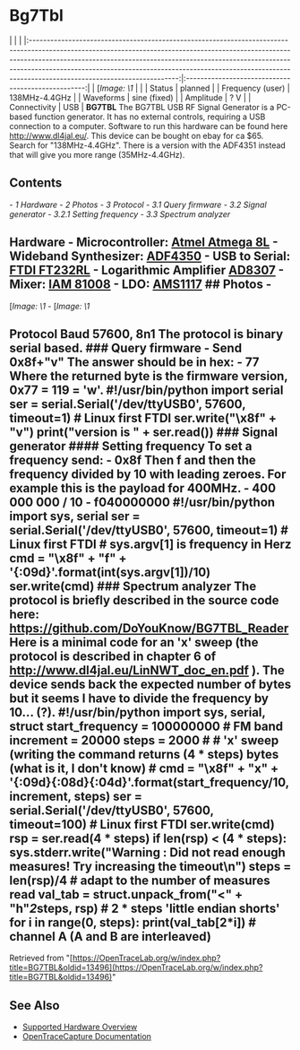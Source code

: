 # Bg7Tbl
| | | |:-----------------------------------------------------------------------------------------------------------------------------------------------------------------------------------------------------------------------------------------------------------------------------------------------------------------------------------------------------------------:|:--------------------------------------------------:| | [*Image: \1* | | | Status | planned | | Frequency (user) | 138MHz-4.4GHz | | Waveforms | sine (fixed) | | Amplitude | ? V | | Connectivity | USB | **BG7TBL** The BG7TBL USB RF Signal Generator is a PC-based function generator. It has no external controls, requiring a USB connection to a computer. Software to run this hardware can be found here <http://www.dl4jal.eu/>. This device can be bought on ebay for ca \$65. Search for "138MHz-4.4GHz". There is a version with the ADF4351 instead that will give you more range (35MHz-4.4GHz).
## Contents
\- *1 Hardware* \- *2 Photos* \- *3 Protocol* \- *3.1 Query firmware* \- *3.2 Signal generator* \- *3.2.1 Setting frequency* \- *3.3 Spectrum analyzer*
## Hardware \- Microcontroller: [Atmel Atmega 8L](http://www.atmel.com/Images/Atmel-2486-8-bit-AVR-microcontroller-ATmega8_L_datasheet.pdf) \- Wideband Synthesizer: [ADF4350](http://www.analog.com/media/en/technical-documentation/data-sheets/ADF4350.pdf) \- USB to Serial: [FTDI FT232RL](http://www.ftdichip.com/Support/Documents/DataSheets/ICs/DS_FT232R.pdf) \- Logarithmic Amplifier [AD8307](http://www.analog.com/media/en/technical-documentation/data-sheets/AD8307.pdf) \- Mixer: [IAM 81008](http://www.qsl.net/n9zia/omnitracs/IAM81008.pdf) \- LDO: [AMS1117](http://www.advanced-monolithic.com/pdf/ds1117.pdf) ## Photos \-
[*Image: \1*
\-
[*Image: \1*
## Protocol Baud 57600, 8n1 The protocol is binary serial based. ### Query firmware \- Send 0x8f+"v" The answer should be in hex: \- 77 Where the returned byte is the firmware version, 0x77 = 119 = 'w'. #!/usr/bin/python import serial ser = serial.Serial('/dev/ttyUSB0', 57600, timeout=1) # Linux first FTDI ser.write("\x8f" + "v") print("version is " + ser.read()) ### Signal generator #### Setting frequency To set a frequency send: \- 0x8f Then f and then the frequency divided by 10 with leading zeroes. For example this is the payload for 400MHz. \- 400 000 000 / 10 \- f040000000  #!/usr/bin/python import sys, serial ser = serial.Serial('/dev/ttyUSB0', 57600, timeout=1) # Linux first FTDI # sys.argv[1] is frequency in Herz cmd = "\x8f" + "f" + '{:09d}'.format(int(sys.argv[1])/10) ser.write(cmd) ### Spectrum analyzer The protocol is briefly described in the source code here: <https://github.com/DoYouKnow/BG7TBL_Reader> Here is a minimal code for an 'x' sweep (the protocol is described in chapter 6 of <http://www.dl4jal.eu/LinNWT_doc_en.pdf> ). The device sends back the expected number of bytes but it seems I have to divide the frequency by 10... (?). #!/usr/bin/python import sys, serial, struct start_frequency = 100000000 # FM band increment = 20000 steps = 2000 # # 'x' sweep (writing the command returns (4 * steps) bytes (what is it, I don't know) # cmd = "\x8f" + "x" + '{:09d}{:08d}{:04d}'.format(start_frequency/10, increment, steps) ser = serial.Serial('/dev/ttyUSB0', 57600, timeout=100) # Linux first FTDI ser.write(cmd) rsp = ser.read(4 * steps) if len(rsp) < (4 * steps): sys.stderr.write("Warning : Did not read enough measures! Try increasing the timeout\n") steps = len(rsp)/4 # adapt to the number of measures read val_tab = struct.unpack_from("<" + "h"*2*steps, rsp) # 2 * steps 'little endian shorts' for i in range(0, steps): print(val_tab[2*i]) # channel A (A and B are interleaved)
Retrieved from "[https://OpenTraceLab.org/w/index.php?title=BG7TBL&oldid=13496](https://OpenTraceLab.org/w/index.php?title=BG7TBL&oldid=13496)"
## See Also
- [Supported Hardware Overview](../supported-hardware.md)
- [OpenTraceCapture Documentation](../../opentracecapture/overview.md)
